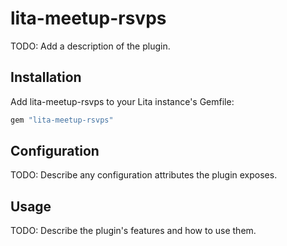 # lita-meetup-rsvps

TODO: Add a description of the plugin.

## Installation

Add lita-meetup-rsvps to your Lita instance's Gemfile:

``` ruby
gem "lita-meetup-rsvps"
```

## Configuration

TODO: Describe any configuration attributes the plugin exposes.

## Usage

TODO: Describe the plugin's features and how to use them.
